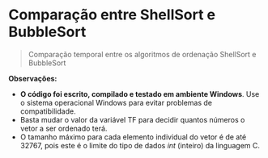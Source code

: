 # Comparação entre ShellSort e BubbleSort
> Comparação temporal entre os algoritmos de ordenação ShellSort e BubbleSort

__Observações:__
- __O código foi escrito, compilado e testado em ambiente Windows__. Use o sistema operacional Windows para evitar problemas de compatibilidade.
- Basta mudar o valor da variável TF para decidir quantos números o vetor a ser ordenado terá.
- O tamanho máximo para cada elemento individual do vetor é de até 32767, pois este é o limite do tipo de dados _int_ (inteiro) da linguagem C.
